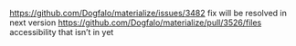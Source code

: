 https://github.com/Dogfalo/materialize/issues/3482 fix will be resolved in next version
https://github.com/Dogfalo/materialize/pull/3526/files accessibility that isn’t in yet
